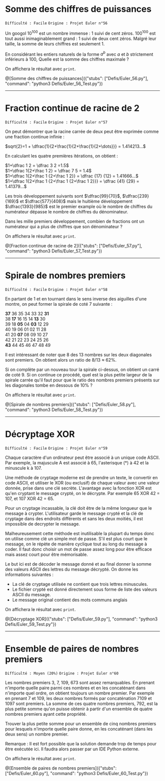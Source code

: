 # Somme des chiffres de puissances
`Difficulté : Facile`
`Origine : Projet Euler n°56`

Un googol $`10^{100}`$ est un nombre immense : 1 suivi de cent zéros. $`100^{100}`$ est tout aussi inimaginablement grand : 1 suivi de deux cent zéros. Malgré leur taille, la somme de leurs chiffres est seulement 1.

En considérant les entiers naturels de la forme $`a^b`$ avec $`a`$ et $`b`$ strictement inférieurs à 100, Quelle est la somme des chiffres maximale ?

On affichera le résultat avec `print`.

@[Somme des chiffres de puissances]({"stubs": ["Defis/Euler_56.py"], "command": "python3 Defis/Euler_56_Test.py"})

---

# Fraction continue de racine de 2
`Difficulté : Facile`
`Origine : Projet Euler n°57`

On peut démontrer que la racine carrée de deux peut être exprimée comme une fraction continue infinie : 

$`sqrt{2}=1 + \dfrac{1}{2+\frac{1}{2+\frac{1}{2+\dots}}} = 1.414213...`$

En calculant les quatre premières itérations, on obtient : 

$`1+\dfrac 1 2 = \dfrac 3 2 =1.5`$  
$`1+\dfrac 1{2+\frac 1 2} = \dfrac 7 5 = 1.4`$  
$`1+\dfrac 1{2+\frac 1 {2+\frac 1 2}} = \dfrac {17} {12} = 1.41666...`$  
$`1+\dfrac 1{2+\frac 1 {2+\frac 1 {2+\frac 1 2}}} = \dfrac {41} {29} = 1.41379...`$  

Les trois développement suivants sont $`\dfrac{99}{70}`$, $`\dfrac{239}{169}`$ et $`\dfrac{577}{408}`$ mais le huitième développement $`\dfrac{1393}{985}`$ est le premier example où le nombre de chiffres du numérateur dépasse le nombre de chiffres du dénominateur.

Dans les mille premiers développement, combien de fractions ont un numérateur qui a plus de chiffres que son dénominateur ?

On affichera le résultat avec `print`.

@[Fraction continue de racine de 2]({"stubs": ["Defis/Euler_57.py"], "command": "python3 Defis/Euler_57_Test.py"})

---

# Spirale de nombres premiers
`Difficulté : Facile`
`Origine : Projet Euler n°58`

En partant de 1 et en tournant dans le sens inverse des aiguilles d'une montre, on peut former la spirale de coté 7 suivante : 

**37** 36 35 34 33 32 **31**  
38 **17** 16 15 14 **13** 30  
39 18  **05**  04  **03** 12 29  
40 19  06  01  02 11 28  
41 20  **07**  08  09 10 27  
42 21 22 23 24 25 26  
**43** 44 45 46 47 48 49   

Il est intéressant de noter que 8 des 13 nombres sur les deux diagonales sont premiers. On obtient alors un ratio de 8/13 ≈ 62%.

Si on complète par un nouveau tour la spirale ci-dessus, on obtient un carré de coté 9. Si on continue ce procédé, quel est la plus petite largeur de la spirale carrée qu'il faut pour que le ratio des nombres premiers présents sur les diagonales tombe en dessous de 10% ?

On affichera le résultat avec `print`.

@[Spirale de nombres premiers]({"stubs": ["Defis/Euler_58.py"], "command": "python3 Defis/Euler_58_Test.py"})

---

# Décryptage XOR
`Difficulté : Facile`
`Origine : Projet Euler n°59`

Chaque caractère d'un ordinateur peut être associé à un unique code ASCII. Par exemple, la majuscule A est associé à 65, l'asterisque (*) à 42 et la minuscule k à 107.

Une méthode de cryptage moderne est de prendre un texte, le convertir en code ASCII, et utiliser le XOR (ou exclusif) de chaque valeur avec une valeur donnée, prise dans une clé secrète. L'avantage avec la fonction XOR est qu'en cryptant le message crypté, on le décrypte. Par exemple 65 XOR 42 = 107, et 107 XOR 42 = 65.

Pour un cryptage incassable, la clé doit être de la même longueur que le message à crypter. L'utilisateur garde le message crypté et la clé de cryptage dans des endroits différents et sans les deux moitiés, il est impossible de decrypter le message.

Malheureusement cette méthode est inutilisable la plupart du temps donc on utilise comme clé un simple mot de passe. S'il est plus court que le message, on le répète de manière cyclique tout au long du message à coder. Il faut donc choisir un mot de passe assez long pour être efficace mais assez court pour être mémorisable.

Le but ici est de décoder le message donné et au final donner la somme des valeurs ASCII des lettres du message décrypté. On donne les informations suivantes :
- La clé de cryptage utilisée ne contient que trois lettres minuscules. 
- Le fichier crypté est donné directement sous forme de liste des valeurs ASCII du message.
- Le message original contient des mots communs anglais

On affichera le résultat avec `print`.

@[Décryptage XOR]({"stubs": ["Defis/Euler_59.py"], "command": "python3 Defis/Euler_59_Test.py"})

---

# Ensemble de paires de nombres premiers
`Difficulté : Moyen (20%)`
`Origine : Projet Euler n°60`

Les nombres premiers 3, 7, 109, 673 sont assez remarquables. En prenant n'importe quelle paire parmi ces nombres et en les concaténant dans n'importe quel ordre, on obtient toujours un nombre premier. Par exemple en prenant 7 et 109, les deux nombres formés par concaténation 7109 et 1097 sont premiers. La somme de ces quatre nombres premiers, 792, est la plus petite somme qu'on puisse obtenir à partir d'un ensemble de quatre nombres premiers ayant cette propriété.

Trouver la plus petite somme pour un ensemble de cinq nombres premiers pour lesquels n'importe quelle paire donne, en les concaténant (dans les deux sens) un nombre premier.

Remarque : Il est fort possible que la solution demande trop de temps pour être exécutée ici. Il faudra alors passer par un IDE Python externe.

On affichera le résultat avec `print`.

@[Ensemble de paires de nombres premiers]({"stubs": ["Defis/Euler_60.py"], "command": "python3 Defis/Euler_60_Test.py"})
